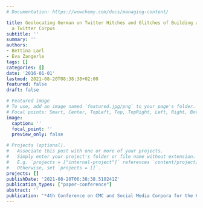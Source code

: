 ```yaml
---
# Documentation: https://wowchemy.com/docs/managing-content/

title: Geolocating German on Twitter Hitches and Glitches of Building and Exploring
  a Twitter Corpus
subtitle: ''
summary: ''
authors:
- Bettina Larl
- Eva Zangerle
tags: []
categories: []
date: '2016-01-01'
lastmod: 2021-08-20T08:38:38+02:00
featured: false
draft: false

# Featured image
# To use, add an image named `featured.jpg/png` to your page's folder.
# Focal points: Smart, Center, TopLeft, Top, TopRight, Left, Right, BottomLeft, Bottom, BottomRight.
image:
  caption: ''
  focal_point: ''
  preview_only: false

# Projects (optional).
#   Associate this post with one or more of your projects.
#   Simply enter your project's folder or file name without extension.
#   E.g. `projects = ["internal-project"]` references `content/project/deep-learning/index.md`.
#   Otherwise, set `projects = []`.
projects: []
publishDate: '2021-08-20T06:38:38.510241Z'
publication_types: ["paper-conference"]
abstract: ''
publication: '*4th Conference on CMC and Social Media Corpora for the Humanities (CMC-Corpora2016)*'
---
```

